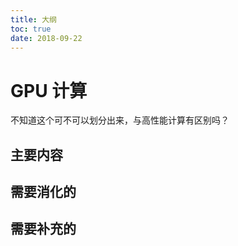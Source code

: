 ```yaml
---
title: 大纲
toc: true
date: 2018-09-22
---
```

# GPU 计算

不知道这个可不可以划分出来，与高性能计算有区别吗？



## 主要内容


## 需要消化的


## 需要补充的
